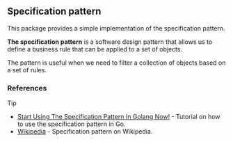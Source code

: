 ## Specification pattern

This package provides a simple implementation of the specification pattern. 

**The specification pattern** is a software design pattern that allows us to define a business rule that 
can be applied to a set of objects.

The pattern is useful when we need to filter a collection of objects based on a set of rules.

### References

> [!TIP]
> 
> - [Start Using The Specification Pattern In Golang Now!](https://thegodev.com/specification-pattern/) - Tutorial on how to use the specification pattern in Go.
> - [Wikipedia](https://en.wikipedia.org/wiki/Specification_pattern) - Specification pattern on Wikipedia.
